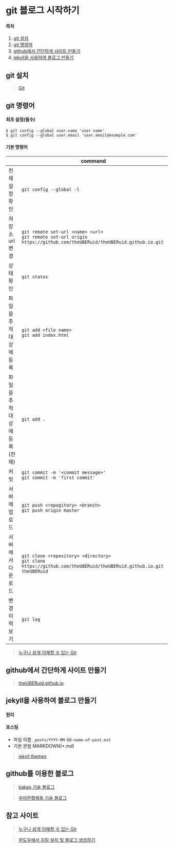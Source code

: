 # git 블로그 시작하기

#### 목차

1. [git 설치](#git-설치)
1. [git 명령어](#git-명령어)
1. [github에서 간단하게 사이트 만들기](#github에서-간단하게-사이트-만들기)
1. [jekyll을 사용하여 블로그 만들기](#jekyll을-사용하여-블로그-만들기)

## git 설치

>[Git](https://git-scm.com/)

## git 명령어

#### 최초 설정(필수)

	$ git config --global user.name 'user name'
	$ git config --global user.email 'user.email@example.com'

#### 기본 명령어

|  | command |
|-|-|
| 전체 설정 확인 |  `git config --global -l` |
| 저장소 url 변경 |  `git remote set-url <name> <url>` <br> `git remote set-url origin https://github.com/theUBERuid/theUBERuid.github.io.git` |
| 상태 확인 |  `git status` |
| 파일을 추적 대상에 등록 |  `git add <file name>` <br> `git add index.html`|
| 파일을 추적 대상에 등록(전체) |  `git add .` |
| 커밋 |  `git commit -m '<commit message>'` <br> `git commit -m 'first commit'`|
| 서버에 업로드 |  `git push <repogitory> <branch>` <br> `git push origin master` |
| 서버에서 다운로드 |  `git clone <repository> <directory>` <br> `git clone https://github.com/theUBERuid/theUBERuid.github.io.git theUBERuid`|
| 변경 이력 보기 |  `git log` |


>[누구나 쉽게 이해할 수 있는 Git](https://backlog.com/git-tutorial/kr/)

## github에서 간단하게 사이트 만들기

>[theUBERuid.github.io](https://github.com/theUBERuid/theUBERuid.github.io)

## jekyll을 사용하여 블로그 만들기

#### 원리



#### 포스팅

- 파일 이름 `_posts/YYYY-MM-DD-name-of-post.ext`
- 기본 문법 MARKDOWN(*.md)

>[jekyll themes](http://jekyllthemes.org/)

## github를 이용한 블로그

>[kakao 기술 블로그](http://tech.kakao.com/)

>[우아한형제들 기술 블로그](http://woowabros.github.io/)

## 참고 사이트

>[누구나 쉽게 이해할 수 있는 Git](https://backlog.com/git-tutorial/kr/)

>[윈도우에서 지킬 설치 및 블로그 생성하기](https://shryu8902.github.io/jekyll/jekyll-on-windows/)

